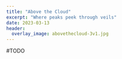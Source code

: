 ```yaml
---
title: "Above the Cloud"
excerpt: "Where peaks peek through veils"
date: 2023-03-13
header:
  overlay_image: abovethecloud-3v1.jpg
---
```


#TODO